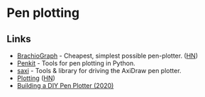 # Pen plotting

## Links

* [BrachioGraph](https://brachiograph.readthedocs.io/en/latest/) - Cheapest, simplest possible pen-plotter. \([HN](https://news.ycombinator.com/item?id=21281525)\)
* [Penkit](https://github.com/paulgb/penkit) - Tools for pen plotting in Python.
* [saxi](https://github.com/nornagon/saxi) - Tools & library for driving the AxiDraw pen plotter.
* [Plotting](https://mitxela.com/projects/plotting) \([HN](https://news.ycombinator.com/item?id=23442396)\)
* [Building a DIY Pen Plotter \(2020\)](https://benjamincongdon.me/blog/2020/07/12/Building-a-DIY-Pen-Plotter-midTbot/)

